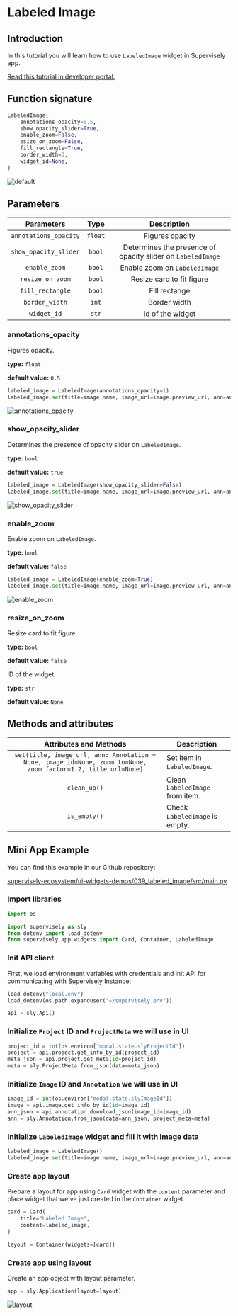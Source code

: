# Labeled Image

## Introduction

In this tutorial you will learn how to use `LabeledImage` widget in Supervisely app.

[Read this tutorial in developer portal.](https://developer.supervise.ly/app-development/apps-with-gui/labeledimage)

## Function signature

```python
LabeledImage(
    annotations_opacity=0.5,
    show_opacity_slider=True,
    enable_zoom=False,
    esize_on_zoom=False,
    fill_rectangle=True,
    border_width=3,
    widget_id=None,
)
```

![default](https://user-images.githubusercontent.com/120389559/218493332-ef9ed5d9-d42e-4044-8948-e3208c00d88f.gif)

## Parameters

|      Parameters       |  Type   |                         Description                         |
| :-------------------: | :-----: | :---------------------------------------------------------: |
| `annotations_opacity` | `float` |                       Figures opacity                       |
| `show_opacity_slider` | `bool`  | Determines the presence of opacity slider on `LabeledImage` |
|     `enable_zoom`     | `bool`  |                Enable zoom on `LabeledImage`                |
|   `resize_on_zoom`    | `bool`  |                  Resize card to fit figure                  |
|   `fill_rectangle`    | `bool`  |                        Fill rectange                        |
|    `border_width`     |  `int`  |                        Border width                         |
|      `widget_id`      |  `str`  |                      Id of the widget                       |

### annotations_opacity

Figures opacity.

**type:** `float`

**default value:** `0.5`

```python
labeled_image = LabeledImage(annotations_opacity=1)
labeled_image.set(title=image.name, image_url=image.preview_url, ann=ann)
```

![annotations_opacity](https://user-images.githubusercontent.com/120389559/218493802-4ab354e1-fcf2-4eea-8184-eadf6b1a176a.png)

### show_opacity_slider

Determines the presence of opacity slider on `LabeledImage`.

**type:** `bool`

**default value:** `true`

```python
labeled_image = LabeledImage(show_opacity_slider=False)
labeled_image.set(title=image.name, image_url=image.preview_url, ann=ann)
```

![show_opacity_slider](https://user-images.githubusercontent.com/120389559/218494420-81b0019f-6249-477b-842d-fc776112d57b.png)

### enable_zoom

Enable zoom on `LabeledImage`.

**type:** `bool`

**default value:** `false`

```python
labeled_image = LabeledImage(enable_zoom=True)
labeled_image.set(title=image.name, image_url=image.preview_url, ann=ann)
```

![enable_zoom](https://user-images.githubusercontent.com/120389559/220936622-b42760eb-4438-451b-af3e-cfbde9f1cad7.gif)

### resize_on_zoom

Resize card to fit figure.

**type:** `bool`

**default value:** `false`

ID of the widget.

**type:** `str`

**default value:** `None`

## Methods and attributes

|                                            Attributes and Methods                                             | Description                     |
| :-----------------------------------------------------------------------------------------------------------: | ------------------------------- |
| `set(title, image_url, ann: Annotation = None, image_id=None, zoom_to=None, zoom_factor=1.2, title_url=None)` | Set item in `LabeledImage`.     |
|                                                 `clean_up()`                                                  | Clean `LabeledImage` from item. |
|                                                 `is_empty()`                                                  | Check `LabeledImage` is empty.  |

## Mini App Example

You can find this example in our Github repository:

[supervisely-ecosystem/ui-widgets-demos/039_labeled_image/src/main.py](https://github.com/supervisely-ecosystem/ui-widgets-demos/blob/master/039_labeled_image/src/main.py)

### Import libraries

```python
import os

import supervisely as sly
from dotenv import load_dotenv
from supervisely.app.widgets import Card, Container, LabeledImage
```

### Init API client

First, we load environment variables with credentials and init API for communicating with Supervisely Instance:

```python
load_dotenv("local.env")
load_dotenv(os.path.expanduser("~/supervisely.env"))

api = sly.Api()
```

### Initialize `Project` ID and `ProjectMeta` we will use in UI

```python
project_id = int(os.environ["modal.state.slyProjectId"])
project = api.project.get_info_by_id(project_id)
meta_json = api.project.get_meta(id=project_id)
meta = sly.ProjectMeta.from_json(data=meta_json)
```

### Initialize `Image` ID and `Annotation` we will use in UI

```python
image_id = int(os.environ["modal.state.slyImageId"])
image = api.image.get_info_by_id(id=image_id)
ann_json = api.annotation.download_json(image_id=image_id)
ann = sly.Annotation.from_json(data=ann_json, project_meta=meta)
```

### Initialize `LabeledImage` widget and fill it with image data

```python
labeled_image = LabeledImage()
labeled_image.set(title=image.name, image_url=image.preview_url, ann=ann)
```

### Create app layout

Prepare a layout for app using `Card` widget with the `content` parameter and place widget that we've just created in the `Container` widget.

```python
card = Card(
    title="Labeled Image",
    content=labeled_image,
)

layout = Container(widgets=[card])
```

### Create app using layout

Create an app object with layout parameter.

```python
app = sly.Application(layout=layout)
```

![layout](https://user-images.githubusercontent.com/120389559/218667990-6d41e1b9-a053-4942-9bae-fbe12254fb3c.png)
